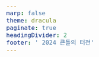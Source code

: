 ```yaml
---
marp: false
theme: dracula 
paginate: true
headingDivider: 2
footer: ' 2024 큰돌의 터전'
---
```


<style>
@import 'default';

/* 전체 배경 및 기본 글꼴 색상 */
section {
  background-color: #282a36; /* Dracula 테마 배경색 */
  color: #f8f8f2; /* 기본 글꼴 색상 */
  padding: 20px;
}

/* 헤더 스타일 */
h1, h2, h3, h4, h5, h6 {
  color: #ff79c6; /* 헤더 글꼴 색상 (핑크) */
  font-weight: bold;
  text-align: center;
}

/* 본문 및 목록 스타일 */
p, li {
  font-size: 18px;
  color: #f8f8f2; /* 본문 글꼴 색상 */
}

/* 코드 블록 및 인라인 코드 스타일 */
code, pre {
  background-color: #44475a; /* 코드 블록 배경 */
  color: #f8f8f2; /* 코드 텍스트 */
  font-size: 16px;
  padding: 8px;
  border-radius: 5px;
}

/* 페이지네이션 스타일 */
section::after {
  content: attr(data-marpit-pagination) '/' attr(data-marpit-pagination-total);
  font-size: 14px;
  color: #6272a4; /* 페이지네이션 색상 (보라색) */
  text-align: center;
  display: block;
  margin-top: 10px;
}

/* 푸터 스타일 */
footer {
  position: absolute;
  bottom: 10px;
  width: 100%;
  text-align: center;
  font-size: 12px;
  color: #6272a4; /* 푸터 색상 */
}
</style>